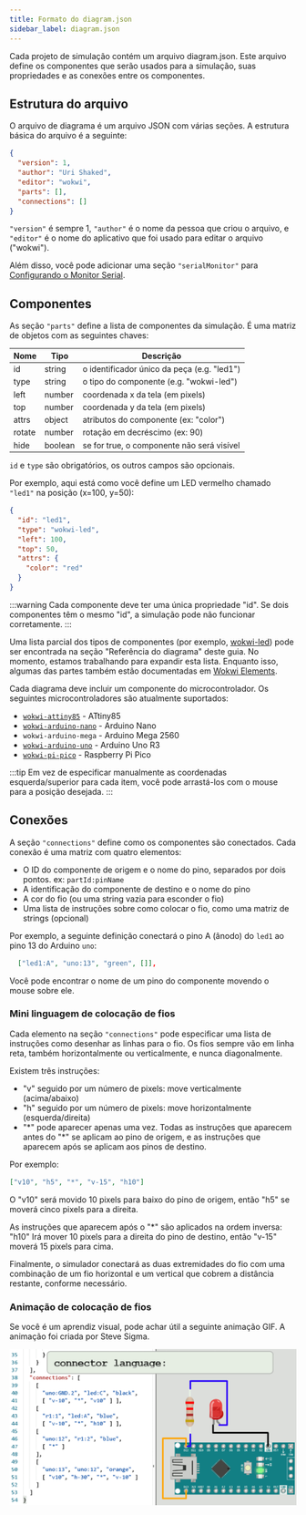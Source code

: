 ```yaml
---
title: Formato do diagram.json
sidebar_label: diagram.json
---
```


Cada projeto de simulação contém um arquivo diagram.json. Este arquivo define os componentes
que serão usados para a simulação, suas propriedades e as conexões entre os componentes.

## Estrutura do arquivo

O arquivo de diagrama é um arquivo JSON com várias seções. A estrutura básica do arquivo é a seguinte:

```json
{
  "version": 1,
  "author": "Uri Shaked",
  "editor": "wokwi",
  "parts": [],
  "connections": []
}
```

`"version"` é sempre 1, `"author"` é o nome da pessoa que criou o
arquivo, e `"editor"` é o nome do aplicativo que foi usado para editar o
arquivo ("wokwi").

Além disso, você pode adicionar uma seção `"serialMonitor"` para [Configurando o Monitor Serial](guides/serial-monitor#configuring-the-serial-monitor).

## Componentes

As seção `"parts"` define a lista de componentes da simulação.
É uma matriz de objetos com as seguintes chaves:

| Nome   | Tipo    | Descrição                                       |
| ------ | ------- | ----------------------------------------------- |
| id     | string  | o identificador único da peça (e.g. "led1")     |
| type   | string  | o tipo do componente (e.g. "wokwi-led")         |
| left   | number  | coordenada x da tela (em pixels)                |
| top    | number  | coordenada y da tela (em pixels)                |
| attrs  | object  | atributos do componente (ex: "color")           |
| rotate | number  | rotação em decréscimo (ex: 90)                  |
| hide   | boolean | se for true, o componente não será visível      |

`id` e `type` são obrigatórios, os outros campos são opcionais.

Por exemplo, aqui está como você define um LED vermelho chamado `"led1"` na posição (x=100, y=50):

```json
{
  "id": "led1",
  "type": "wokwi-led",
  "left": 100,
  "top": 50,
  "attrs": {
    "color": "red"
  }
}
```

:::warning
Cada componente deve ter uma única propriedade "id". Se dois componentes têm o mesmo "id",
a simulação pode não funcionar corretamente.
:::

Uma lista parcial dos tipos de componentes (por exemplo, [wokwi-led](parts/wokwi-led)) pode ser encontrada na seção "Referência do diagrama" deste guia. No momento, estamos trabalhando para expandir esta lista. Enquanto isso, algumas das partes também estão documentadas em [Wokwi Elements](https://elements.wokwi.com).

Cada diagrama deve incluir um componente do microcontrolador. Os seguintes microcontroladores são atualmente suportados:

- [`wokwi-attiny85`](parts/wokwi-attiny85) - ATtiny85
- [`wokwi-arduino-nano`](parts/wokwi-arduino-nano) - Arduino Nano
- `wokwi-arduino-mega` - Arduino Mega 2560
- [`wokwi-arduino-uno`](parts/wokwi-arduino-uno) - Arduino Uno R3
- [`wokwi-pi-pico`](parts/wokwi-pi-pico) - Raspberry Pi Pico

:::tip
Em vez de especificar manualmente as coordenadas esquerda/superior para cada item, você
pode arrastá-los com o mouse para a posição desejada.
:::

## Conexões

A seção `"connections"` define como os componentes são conectados. Cada conexão é uma matriz com quatro
elementos:

- O ID do componente de origem e o nome do pino, separados por dois pontos. ex: `partId:pinName`
- A identificação do componente de destino e o nome do pino
- A cor do fio (ou uma string vazia para esconder o fio)
- Uma lista de instruções sobre como colocar o fio, como uma matriz de strings (opcional)

Por exemplo, a seguinte definição conectará o pino A (ânodo) do `led1`
ao pino 13 do Arduino `uno`:

```json
  ["led1:A", "uno:13", "green", []],
```

Você pode encontrar o nome de um pino do componente movendo o mouse sobre ele.

### Mini linguagem de colocação de fios

Cada elemento na seção `"connections"` pode especificar uma lista de instruções
como desenhar as linhas para o fio. Os fios sempre vão em linha reta, também
horizontalmente ou verticalmente, e nunca diagonalmente.

Existem três instruções:

- "v" seguido por um número de pixels: move verticalmente (acima/abaixo)
- "h" seguido por um número de pixels: move horizontalmente (esquerda/direita)
- "\*" pode aparecer apenas uma vez. Todas as instruções que aparecem antes do "\*"
  se aplicam ao pino de origem, e as instruções que aparecem após se aplicam
  aos pinos de destino.

Por exemplo:

```json
["v10", "h5", "*", "v-15", "h10"]
```

O "v10" será movido 10 pixels para baixo do pino de origem, então "h5" se moverá
cinco pixels para a direita.

As instruções que aparecem após o "\*" são aplicados na ordem inversa: "h10" Irá
mover 10 pixels para a direita do pino de destino, então "v-15" moverá 15 pixels para cima.

Finalmente, o simulador conectará as duas extremidades do fio com uma combinação
de um fio horizontal e um vertical que cobrem a distância restante, conforme necessário.

### Animação de colocação de fios

Se você é um aprendiz visual, pode achar útil a seguinte animação GIF.
A animação foi criada por Steve Sigma.

![diagram.json mini linguagem de colocação de fios](diagram-format-connections.gif)
